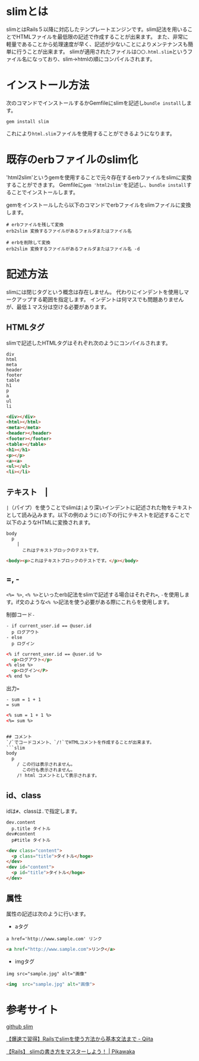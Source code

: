 # slimとは

slimとはRails５以降に対応したテンプレートエンジンです。slim記法を用いることでHTMLファイルを最低限の記述で作成することが出来ます。
また、非常に軽量であることから処理速度が早く、記述が少ないことによりメンテナンスも簡単に行うことが出来ます。
slimが適用されたファイルは`〇〇.html.slim`というファイル名になっており、slim→htmlの順にコンパイルされます。


# インストール方法
次のコマンドでインストールするかGemfileにslimを記述し`bundle install`します。
```
gem install slim
```
これにより`html.slim`ファイルを使用することができるようになります。


# 既存のerbファイルのslim化

'html2slim'というgemを使用することで元々存在するerbファイルをslimに変換することができます。
Gemfileに`gem 'html2slim'`を記述し、`bundle install`することでインストールします。

gemをインストールしたら以下のコマンドでerbファイルをslimファイルに変換します。

```
# erbファイルを残して変換
erb2slim 変換するファイルがあるフォルダまたはファイル名

# erbを削除して変換
erb2slim 変換するファイルがあるフォルダまたはファイル名 -d
```


# 記述方法

slimには閉じタグという概念は存在しません。
代わりにインデントを使用しマークアップする範囲を指定します。
インデントは何マスでも問題ありませんが、最低１マス分は空ける必要があります。


## HTMLタグ
slimで記述したHTMLタグはそれぞれ次のようにコンパイルされます。
```slim
div
html
meta
header
footer
table
h1
p
a
ul
li
```
```html
<div></div>
<html></html>
<meta></meta>
<header></header>
<footer></footer>
<table></table>
<h1></h1>
<p></p>
<a><a>
<ul></ul>
<li></li>
```


## テキスト　|
`|`（パイプ）を使うことでslimは`|`より深いインデントに記述された物をテキストとして読み込みます。以下の例のように`|`の下の行にテキストを記述することで以下のようなHTMLに変換されます。
```slim
body
  p
    |
      これはテキストブロックのテストです。
```
```html
<body><p>これはテキストブロックのテストです。</p></body>
```


## =, -
`<%= %>`, `<% %>`といったerb記法をslimで記述する場合はそれぞれ`=`, `-`を使用します。if文のような`<% %>`記法を使う必要がある際にこれらを使用します。

制御コード`-`
```slim
- if current_user.id == @user.id
  p ログアウト
- else
  p ログイン
```
```html
<% if current_user.id == @user.id %>
  <p>ログアウト</p>
<% else %>
  <p>ログイン</P>
<% end %>
```

出力`=`
```slim
- sum = 1 + 1
= sum
```
```html
<% sum = 1 + 1 %>
<%= sum %>


## コメント
`/`でコードコメント、`/!`でHTMLコメントを作成することが出来ます。
```slim
body
  p
    / この行は表示されません。
      この行も表示されません。
    /! html コメントとして表示されます。
```


## id、class
idは`#`、classは`.`で指定します。
```slim
dev.content
  p.title タイトル
dev#content
  p#title タイトル
```
```html
<dev class="content">
  <p class="title">タイトル</hoge>
</dev>
<dev id="content">
  <p id="title">タイトル</hoge>
</dev>
```


## 属性
属性の記述は次のように行います。

- aタグ
```slim
a href='http://www.sample.com' リンク
```
```html
<a href="http://www.sample.com">リンク</a>
```

- imgタグ
``` slim
img src="sample.jpg" alt="画像"
```
```html
<img  src="sample.jpg" alt="画像">
```



# 参考サイト
[github slim](https://github.com/slim-template/slim/blob/main/README.jp.md)

[【爆速で習得】Railsでslimを使う方法から基本文法まで - Qiita](https://qiita.com/ngron/items/c03e68642c2ab77e7283)

[【Rails】 slimの書き方をマスターしよう！ | Pikawaka](https://pikawaka.com/rails/slim)
